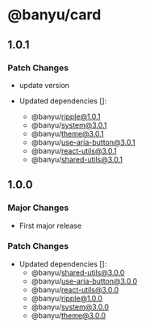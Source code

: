 # @banyu/card

## 1.0.1

### Patch Changes

- update version

- Updated dependencies []:
  - @banyu/ripple@1.0.1
  - @banyu/system@3.0.1
  - @banyu/theme@3.0.1
  - @banyu/use-aria-button@3.0.1
  - @banyu/react-utils@3.0.1
  - @banyu/shared-utils@3.0.1

## 1.0.0

### Major Changes

- First major release

### Patch Changes

- Updated dependencies []:
  - @banyu/shared-utils@3.0.0
  - @banyu/use-aria-button@3.0.0
  - @banyu/react-utils@3.0.0
  - @banyu/ripple@1.0.0
  - @banyu/system@3.0.0
  - @banyu/theme@3.0.0
